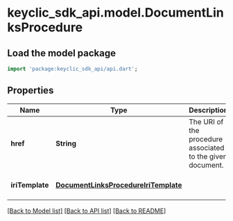 # keyclic_sdk_api.model.DocumentLinksProcedure

## Load the model package
```dart
import 'package:keyclic_sdk_api/api.dart';
```

## Properties
Name | Type | Description | Notes
------------ | ------------- | ------------- | -------------
**href** | **String** | The URI of the procedure associated to the given document. | [optional] [default to null]
**iriTemplate** | [**DocumentLinksProcedureIriTemplate**](DocumentLinksProcedureIriTemplate.md) |  | [optional] [default to null]

[[Back to Model list]](../README.md#documentation-for-models) [[Back to API list]](../README.md#documentation-for-api-endpoints) [[Back to README]](../README.md)


